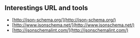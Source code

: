 ## Interestings URL and tools

* [http://json-schema.org/](http://json-schema.org/)
* [http://www.jsonschema.net/](http://www.jsonschema.net/)
* [http://jsonschemalint.com/](http://jsonschemalint.com/)
 